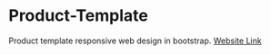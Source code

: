 # Product-Template
Product template responsive web design in bootstrap.
<a href="https://producttemplate.netlify.com/">Website Link</a>
